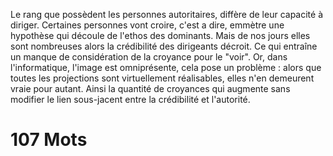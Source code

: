 Le rang que possèdent les personnes autoritaires, diffère de leur capacité à diriger. Certaines personnes vont croire, c'est a dire, emmètre une hypothèse qui découle de l'ethos des dominants. Mais de nos jours elles sont nombreuses alors la crédibilité des dirigeants décroit. Ce qui entraîne un manque de considération de la croyance pour le "voir". Or, dans l'informatique, l'image est omniprésente, cela pose un problème : alors que toutes les projections sont virtuellement réalisables, elles n'en demeurent vraie pour autant. Ainsi la quantité de croyances qui augmente sans modifier le lien sous-jacent entre la crédibilité et l'autorité. 

# 107 Mots
